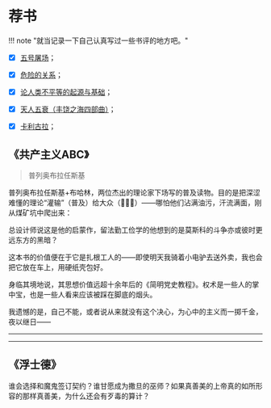# 荐书

!!! note "就当记录一下自己认真写过一些书评的地方吧。"

- [x] [五号屠场](../Literature/Novel/Slaughterhouse_five.md)；

- [x] [危险的关系](../Literature/Novel/Les_liaisons_dangereuses.md)；

- [x] [论人类不平等的起源与基础](../Philosophy/Discours_linegalite.md)；

- [x] [天人五衰（丰饶之海四部曲）](../Literature/Novel/Tianrenwushuai.md)；

- [x] [卡利古拉](../Plays/Caligula.md)；




## 《共产主义ABC》

> 普列奥布拉任斯基

普列奥布拉任斯基+布哈林，两位杰出的理论家下场写的普及读物。目的是把深涩难懂的理论“灌输”（普及）给大众（👷👷‍♀️）——哪怕他们沾满油污，汗流满面，刚从煤矿坑中爬出来：

总设计师说这是他的启蒙作，留法勤工俭学的他想到的是莫斯科的斗争亦或彼时更远东方的黑暗？

这本书的价值便在于它是扎根工人的——即使明天我骑着小电驴去送外卖，我也会把它放在车上，用硬纸壳包好。

身临其境地说，其思想价值远超十余年后的《简明党史教程》。权术是一些人的掌中宝，也是一些人看来应该被踩在脚底的烟头。

我遗憾的是，自己不能，或者说从来就没有这个决心，为心中的主义而一掷千金，夜以继日——

---- 

-----------


## 《浮士德》


谁会选择和魔鬼签订契约？谁甘愿成为撒旦的巫师？如果真善美的上帝真的如所形容的那样真善美，为什么还会有歹毒的算计？

